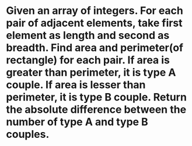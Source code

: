 # Given an array of integers. For each pair of adjacent elements, take first element as length and second as breadth. Find area and perimeter(of rectangle) for each pair. If area is greater than perimeter, it is type A couple. If area is lesser than perimeter, it is type B couple. Return the absolute difference between the number of type A and type B couples.